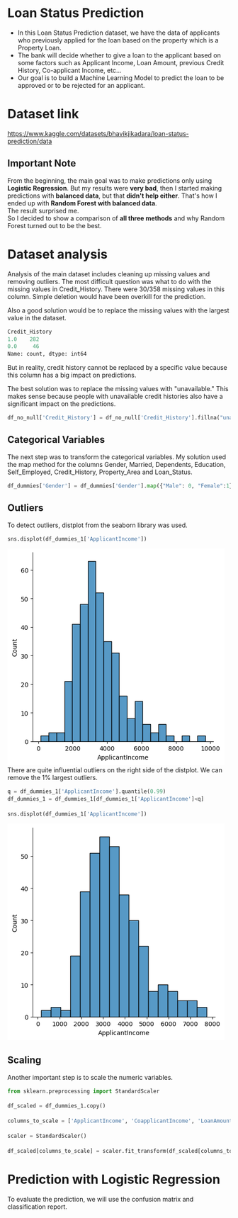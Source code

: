 # Loan Status Prediction

- In this Loan Status Prediction dataset, we have the data of applicants who previously applied for the loan based on the property which is a Property Loan.  
- The bank will decide whether to give a loan to the applicant based on some factors such as Applicant Income, Loan Amount, previous Credit History, Co-applicant Income, etc…  
- Our goal is to build a Machine Learning Model to predict the loan to be approved or to be rejected for an applicant.

# Dataset link
https://www.kaggle.com/datasets/bhavikjikadara/loan-status-prediction/data

## **Important Note**
From the beginning, the main goal was to make predictions only using **Logistic Regression**. But my results were **very bad**, then I started making predictions with **balanced data**, but that **didn't help either**. That's how I ended up with **Random Forest with balanced data**.  
The result surprised me.  
So I decided to show a comparison of **all three methods** and why Random Forest turned out to be the best.

# Dataset analysis
Analysis of the main dataset includes cleaning up missing values ​​and removing outliers.
The most difficult question was what to do with the missing values ​​in Credit_History. There were 30/358 missing values ​​in this column. Simple deletion would have been overkill for the prediction.

Also a good solution would be to replace the missing values ​​with the largest value in the dataset.
``` python
Credit_History
1.0    282
0.0     46
Name: count, dtype: int64
```
But in reality, credit history cannot be replaced by a specific value because this column has a big impact on predictions.

The best solution was to replace the missing values ​​with "unavailable." This makes sense because people with unavailable credit histories also have a significant impact on the predictions.
``` python
df_no_null['Credit_History'] = df_no_null['Credit_History'].fillna("unavailable")
```
## Categorical Variables
The next step was to transform the categorical variables. My solution used the map method for the columns Gender, Married, Dependents, Education, Self_Employed, Credit_History, Property_Area and Loan_Status.
``` python
df_dummies['Gender'] = df_dummies['Gender'].map({"Male": 0, "Female":1})
```

## Outliers
To detect outliers, distplot from the seaborn library was used.
``` python
sns.displot(df_dummies_1['ApplicantIncome'])
```
![outliers](img/outliersApplicantIncome.png)
There are quite influential outliers on the right side of the distplot. We can remove the 1% largest outliers.
``` python
q = df_dummies_1['ApplicantIncome'].quantile(0.99)
df_dummies_1 = df_dummies_1[df_dummies_1['ApplicantIncome']<q]

sns.displot(df_dummies_1['ApplicantIncome'])
```
![postoutliers](img/post_outliers_ApplicantIncome.png)

## Scaling

Another important step is to scale the numeric variables.
``` python
from sklearn.preprocessing import StandardScaler

df_scaled = df_dummies_1.copy()

columns_to_scale = ['ApplicantIncome', 'CoapplicantIncome', 'LoanAmount', 'Loan_Amount_Term']

scaler = StandardScaler()

df_scaled[columns_to_scale] = scaler.fit_transform(df_scaled[columns_to_scale])
```

# Prediction with Logistic Regression
To evaluate the prediction, we will use the confusion matrix and classification report.

